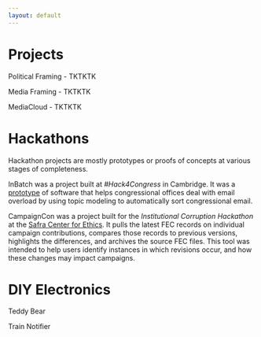 ```yaml
---
layout: default
---
```


# Projects

Political Framing - TKTKTK

Media Framing - TKTKTK

MediaCloud - TKTKTK

# Hackathons

Hackathon projects are mostly prototypes or proofs of concepts at various stages of completeness.

InBatch was a project built at _#Hack4Congress_ in Cambridge. It was a [prototype](https://www.youtube.com/watch?v=Hwx8PVUF2SA) of software that helps congressional offices deal with email overload by using topic modeling to automatically sort congressional email.

CampaignCon was a project built for the _Institutional Corruption Hackathon_ at the [Safra Center for Ethics](http://ethics.harvard.edu/files/center-for-ethics/files/lab_booklet.pdf). It pulls the latest FEC records on individual campaign
contributions, compares those records to previous
versions, highlights the differences, and archives
the source FEC files. This tool was intended to help users identify instances in which revisions occur, and how these changes may impact campaigns.

# DIY Electronics

Teddy Bear

Train Notifier
